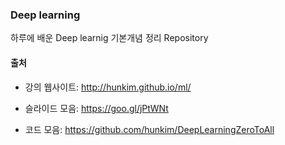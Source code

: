 ### Deep learning

하루에 배운 Deep learnig 기본개념 정리 Repository 

#### 출처

* 강의 웹사이트: http://hunkim.github.io/ml/

* 슬라이드 모음: https://goo.gl/jPtWNt

* 코드 모음: https://github.com/hunkim/DeepLearningZeroToAll
